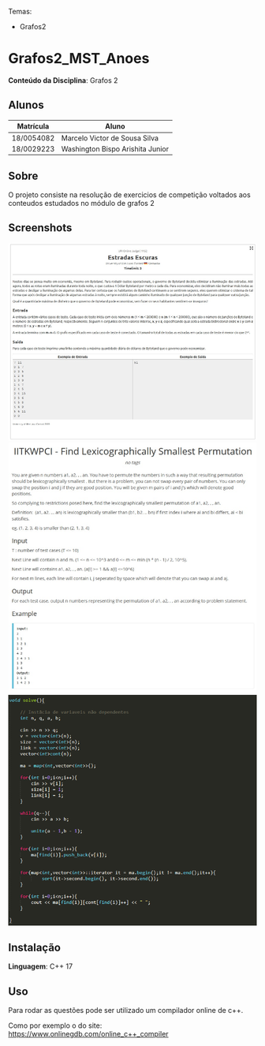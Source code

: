 Temas:

- Grafos2

# Grafos2_MST_Anoes

**Conteúdo da Disciplina**: Grafos 2

## Alunos

| Matrícula  | Aluno                            |
| ---------- | -------------------------------- |
| 18/0054082 | Marcelo Victor de Sousa Silva    |
| 18/0029223 | Washington Bispo Arishita Junior |

## Sobre

O projeto consiste na resolução de exercicios de competição voltados aos conteudos estudados no módulo de grafos 2

## Screenshots

<img src="./1152/1152.jpg">
<img src="./IITKWPCI/IITKWPCI.jpg">
<img src="./images/image1.jpg">

## Instalação

**Linguagem**: C++ 17

## Uso

Para rodar as questões pode ser utilizado um compilador online de c++.

Como por exemplo o do site: <https://www.onlinegdb.com/online_c++_compiler>
